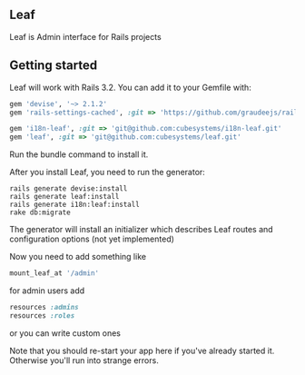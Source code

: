 ## Leaf

Leaf is Admin interface for Rails projects

## Getting started

Leaf will work with Rails 3.2.
You can add it to your Gemfile with:
```ruby
gem 'devise', '~> 2.1.2'
gem 'rails-settings-cached', :git => 'https://github.com/graudeejs/rails-settings-cached'

gem 'i18n-leaf', :git => 'git@github.com:cubesystems/i18n-leaf.git'
gem 'leaf', :git => 'git@github.com:cubesystems/leaf.git'
```

Run the bundle command to install it.

After you install Leaf, you need to run the generator:
```console
rails generate devise:install
rails generate leaf:install
rails generate i18n:leaf:install
rake db:migrate
```

The generator will install an initializer which describes Leaf routes and configuration options (not yet implemented)

Now you need to add something like
```ruby
mount_leaf_at '/admin'
```

for admin users add
```ruby
resources :admins
resources :roles
```
or you can write custom ones

Note that you should re-start your app here if you've already started it. Otherwise you'll run into strange errors.
